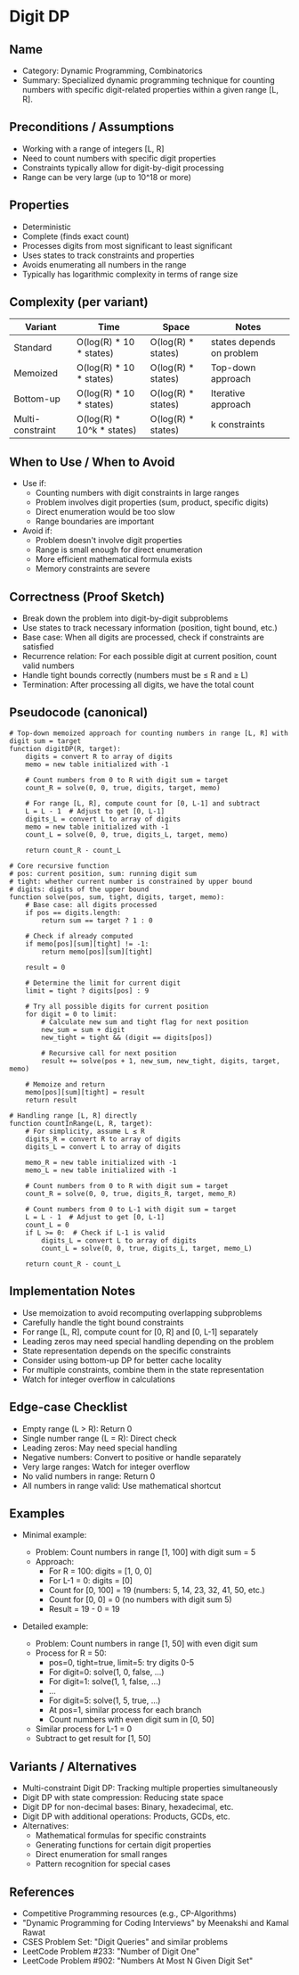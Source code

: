 # Digit DP

## Name
- Category: Dynamic Programming, Combinatorics
- Summary: Specialized dynamic programming technique for counting numbers with specific digit-related properties within a given range [L, R].

## Preconditions / Assumptions
- Working with a range of integers [L, R]
- Need to count numbers with specific digit properties
- Constraints typically allow for digit-by-digit processing
- Range can be very large (up to 10^18 or more)

## Properties
- Deterministic
- Complete (finds exact count)
- Processes digits from most significant to least significant
- Uses states to track constraints and properties
- Avoids enumerating all numbers in the range
- Typically has logarithmic complexity in terms of range size

## Complexity (per variant)
| Variant | Time | Space | Notes |
|---|---|---|---|
| Standard | O(log(R) * 10 * states) | O(log(R) * states) | states depends on problem |
| Memoized | O(log(R) * 10 * states) | O(log(R) * states) | Top-down approach |
| Bottom-up | O(log(R) * 10 * states) | O(log(R) * states) | Iterative approach |
| Multi-constraint | O(log(R) * 10^k * states) | O(log(R) * states) | k constraints |

## When to Use / When to Avoid
- Use if:
  - Counting numbers with digit constraints in large ranges
  - Problem involves digit properties (sum, product, specific digits)
  - Direct enumeration would be too slow
  - Range boundaries are important
- Avoid if:
  - Problem doesn't involve digit properties
  - Range is small enough for direct enumeration
  - More efficient mathematical formula exists
  - Memory constraints are severe

## Correctness (Proof Sketch)
- Break down the problem into digit-by-digit subproblems
- Use states to track necessary information (position, tight bound, etc.)
- Base case: When all digits are processed, check if constraints are satisfied
- Recurrence relation: For each possible digit at current position, count valid numbers
- Handle tight bounds correctly (numbers must be ≤ R and ≥ L)
- Termination: After processing all digits, we have the total count

## Pseudocode (canonical)
```pseudo
# Top-down memoized approach for counting numbers in range [L, R] with digit sum = target
function digitDP(R, target):
    digits = convert R to array of digits
    memo = new table initialized with -1
    
    # Count numbers from 0 to R with digit sum = target
    count_R = solve(0, 0, true, digits, target, memo)
    
    # For range [L, R], compute count for [0, L-1] and subtract
    L = L - 1  # Adjust to get [0, L-1]
    digits_L = convert L to array of digits
    memo = new table initialized with -1
    count_L = solve(0, 0, true, digits_L, target, memo)
    
    return count_R - count_L

# Core recursive function
# pos: current position, sum: running digit sum
# tight: whether current number is constrained by upper bound
# digits: digits of the upper bound
function solve(pos, sum, tight, digits, target, memo):
    # Base case: all digits processed
    if pos == digits.length:
        return sum == target ? 1 : 0
    
    # Check if already computed
    if memo[pos][sum][tight] != -1:
        return memo[pos][sum][tight]
    
    result = 0
    
    # Determine the limit for current digit
    limit = tight ? digits[pos] : 9
    
    # Try all possible digits for current position
    for digit = 0 to limit:
        # Calculate new sum and tight flag for next position
        new_sum = sum + digit
        new_tight = tight && (digit == digits[pos])
        
        # Recursive call for next position
        result += solve(pos + 1, new_sum, new_tight, digits, target, memo)
    
    # Memoize and return
    memo[pos][sum][tight] = result
    return result

# Handling range [L, R] directly
function countInRange(L, R, target):
    # For simplicity, assume L ≤ R
    digits_R = convert R to array of digits
    digits_L = convert L to array of digits
    
    memo_R = new table initialized with -1
    memo_L = new table initialized with -1
    
    # Count numbers from 0 to R with digit sum = target
    count_R = solve(0, 0, true, digits_R, target, memo_R)
    
    # Count numbers from 0 to L-1 with digit sum = target
    L = L - 1  # Adjust to get [0, L-1]
    count_L = 0
    if L >= 0:  # Check if L-1 is valid
        digits_L = convert L to array of digits
        count_L = solve(0, 0, true, digits_L, target, memo_L)
    
    return count_R - count_L
```

## Implementation Notes
- Use memoization to avoid recomputing overlapping subproblems
- Carefully handle the tight bound constraints
- For range [L, R], compute count for [0, R] and [0, L-1] separately
- Leading zeros may need special handling depending on the problem
- State representation depends on the specific constraints
- Consider using bottom-up DP for better cache locality
- For multiple constraints, combine them in the state representation
- Watch for integer overflow in calculations

## Edge-case Checklist
- Empty range (L > R): Return 0
- Single number range (L = R): Direct check
- Leading zeros: May need special handling
- Negative numbers: Convert to positive or handle separately
- Very large ranges: Watch for integer overflow
- No valid numbers in range: Return 0
- All numbers in range valid: Use mathematical shortcut

## Examples
- Minimal example:
  - Problem: Count numbers in range [1, 100] with digit sum = 5
  - Approach:
    - For R = 100: digits = [1, 0, 0]
    - For L-1 = 0: digits = [0]
    - Count for [0, 100] = 19 (numbers: 5, 14, 23, 32, 41, 50, etc.)
    - Count for [0, 0] = 0 (no numbers with digit sum 5)
    - Result = 19 - 0 = 19
  
- Detailed example:
  - Problem: Count numbers in range [1, 50] with even digit sum
  - Process for R = 50:
    - pos=0, tight=true, limit=5: try digits 0-5
    - For digit=0: solve(1, 0, false, ...)
    - For digit=1: solve(1, 1, false, ...)
    - ...
    - For digit=5: solve(1, 5, true, ...)
    - At pos=1, similar process for each branch
    - Count numbers with even digit sum in [0, 50]
  - Similar process for L-1 = 0
  - Subtract to get result for [1, 50]

## Variants / Alternatives
- Multi-constraint Digit DP: Tracking multiple properties simultaneously
- Digit DP with state compression: Reducing state space
- Digit DP for non-decimal bases: Binary, hexadecimal, etc.
- Digit DP with additional operations: Products, GCDs, etc.
- Alternatives:
  - Mathematical formulas for specific constraints
  - Generating functions for certain digit properties
  - Direct enumeration for small ranges
  - Pattern recognition for special cases

## References
- Competitive Programming resources (e.g., CP-Algorithms)
- "Dynamic Programming for Coding Interviews" by Meenakshi and Kamal Rawat
- CSES Problem Set: "Digit Queries" and similar problems
- LeetCode Problem #233: "Number of Digit One"
- LeetCode Problem #902: "Numbers At Most N Given Digit Set"
